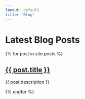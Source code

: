 ```yaml
--- 
layout: default
title: "Blog"
---
```


# Latest Blog Posts

{% for post in site.posts %}
  <h2><a href="{{ site.baseurl }}{{ post.url }}">{{ post.title }}</a></h2>  
  <p>{{ post.description }}</p>  
{% endfor %}
